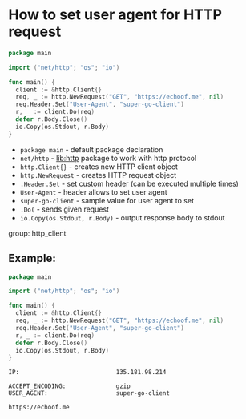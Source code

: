 # How to set user agent for HTTP request

```go
package main

import ("net/http"; "os"; "io")

func main() {
  client := &http.Client{}
  req, _ := http.NewRequest("GET", "https://echoof.me", nil)
  req.Header.Set("User-Agent", "super-go-client")
  r, _ := client.Do(req)
  defer r.Body.Close()
  io.Copy(os.Stdout, r.Body)
}
```

- `package main` - default package declaration
- `net/http` - [lib:http](https://pkg.go.dev/net/http) package to work with http protocol
- `http.Client{}` - creates new HTTP client object
- `http.NewRequest` - creates HTTP request object
- `.Header.Set` - set custom header (can be executed multiple times)
- `User-Agent` - header allows to set user agent
- `super-go-client` - sample value for user agent to set
- `.Do(` - sends given request
- `io.Copy(os.Stdout, r.Body)` - output response body to stdout

group: http_client

## Example: 
```go
package main

import ("net/http"; "os"; "io")

func main() {
  client := &http.Client{}
  req, _ := http.NewRequest("GET", "https://echoof.me", nil)
  req.Header.Set("User-Agent", "super-go-client")
  r, _ := client.Do(req)
  defer r.Body.Close()
  io.Copy(os.Stdout, r.Body)
}
```
```
IP:                           135.181.98.214

ACCEPT_ENCODING:              gzip
USER_AGENT:                   super-go-client

https://echoof.me
```

